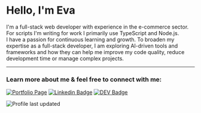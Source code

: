 # Hello, I'm Eva

<p>
I'm a full-stack web developer with experience in the e-commerce sector. For scripts I'm writing for work I primarily use TypeScript and Node.js.<br>
I have a passion for continuous learning and growth. To broaden my expertise as a full-stack developer, I am exploring  AI-driven tools and frameworks and how they can help me improve my code quality, reduce development time or manage complex projects.
</p>

---

### Learn more about me & feel free to connect with me:

[![Portfolio Page](https://img.shields.io/badge/WWW-Portfolio%20Page-cc4e56?style=flat-square&link=http://greiner-anzenbacher.com)](http://greiner-anzenbacher.com)
[![Linkedin Badge](https://img.shields.io/badge/-Eva%20Greiner--Anzenbacher-0072b1?style=flat-square&logo=Linkedin&logoColor=white&link=https://de.linkedin.com/in/eva-greiner-anzenbacher)](https://de.linkedin.com/in/eva-greiner-anzenbacher)
[![DEV Badge](https://img.shields.io/badge/-_evagrean-%230A0A0A.svg?&style=flat-square&logo=DEV.to&logoColor=white&link=https://dev.to/evagrean)](https://dev.to/evagrean)
<!--[![Gmail Badge](https://img.shields.io/badge/-greiner.anzenbacher@gmail.com-c71610?style=flat-square&logo=Gmail&logoColor=white&link=mailto:greiner.anzenbacher@gmail.com)](mailto:greiner.anzenbacher@gmail.com)-->

![Profile last updated](https://img.shields.io/github/last-commit/evagrean/evagrean/main?label=Last%20updated&style=flat-square)
